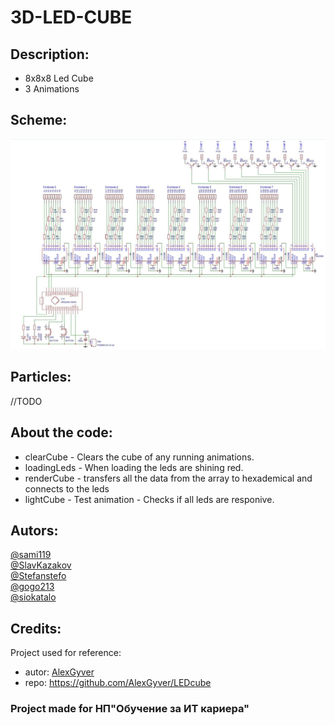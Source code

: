 ﻿# 3D-LED-CUBE
## Description:
- 8x8x8 Led Cube
- 3 Animations
## Scheme:
![scheme](https://github.com/sami119/3D-LED-CUBE/blob/master/Schematic/scheme-1.jpg)
## Particles:
//TODO
## About the code:
- clearCube - Clears the cube of any running animations.
- loadingLeds - When loading the leds are shining red.
- renderCube - transfers all the data from the array to hexademical and connects to the leds
- lightCube - Test animation - Checks if all leds are responive.
## Autors:
[@sami119](https://github.com/sami119) <br />
[@SlavKazakov](https://github.com/SlavKazakov) <br />
[@Stefanstefo](https://github.com/Stefanstefo) <br />
[@gogo213](https://github.com/gogo213) <br />
[@siokatalo](https://github.com/siokatalo)
## Credits:
Project used for reference: <br />
- autor: [AlexGyver](https://github.com/AlexGyver)
- repo: https://github.com/AlexGyver/LEDcube
### Project made for НП"Обучение за ИТ кариера"
